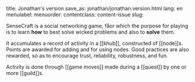 title: Jonathan's version
save_as: jonathan/jonathan.version.html
lang: en
menulabel:
menuorder:
contentclass: content-issue
slug:

SenseCraft is a social networking game, fåor which the purpose for playing is to learn **how** to best solve wicked problems and also to **solve** them.

It accumulates a record of activity in a [[khub]], constructed of [[node]]s. Points are awarded for adding and for using nodes. Good practices are also rewarded, so as to encourage trust, reliability, robustness, and fun.

Activity is done through [[game moves]] made during a [[quest]] by one or more [[guild]]s.

